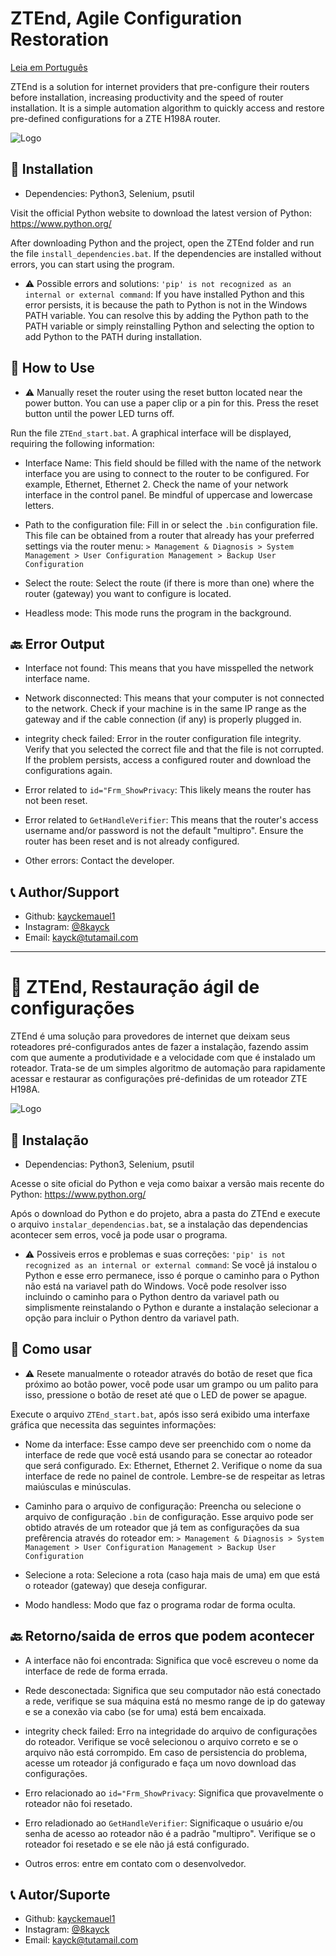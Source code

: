 # ZTEnd, Agile Configuration Restoration

[Leia em Português](#-ztend-restauração-ágil-de-configurações)

ZTEnd is a solution for internet providers that pre-configure their routers before installation, increasing productivity and the speed of router installation. It is a simple automation algorithm to quickly access and restore pre-defined configurations for a ZTE H198A router.

![Logo](https://i.ibb.co/gzQ5KmS/ZTEnd.png)

## 🔧 Installation

* Dependencies: Python3, Selenium, psutil

Visit the official Python website to download the latest version of Python: https://www.python.org/

After downloading Python and the project, open the ZTEnd folder and run the file ```install_dependencies.bat```. If the dependencies are installed without errors, you can start using the program.

* ⚠️ Possible errors and solutions:
```'pip' is not recognized as an internal or external command```:
If you have installed Python and this error persists, it is because the path to Python is not in the Windows PATH variable. You can resolve this by adding the Python path to the PATH variable or simply reinstalling Python and selecting the option to add Python to the PATH during installation.

## 🎠 How to Use

* ⚠️ Manually reset the router using the reset button located near the power button. You can use a paper clip or a pin for this. Press the reset button until the power LED turns off.

Run the file ```ZTEnd_start.bat```. A graphical interface will be displayed, requiring the following information:
* Interface Name: This field should be filled with the name of the network interface you are using to connect to the router to be configured. For example, Ethernet, Ethernet 2. Check the name of your network interface in the control panel. Be mindful of uppercase and lowercase letters.

* Path to the configuration file: Fill in or select the ```.bin``` configuration file. This file can be obtained from a router that already has your preferred settings via the router menu: ```> Management & Diagnosis > System Management > User Configuration Management > Backup User Configuration```

* Select the route: Select the route (if there is more than one) where the router (gateway) you want to configure is located.

* Headless mode: This mode runs the program in the background.

## 🔙 Error Output

* Interface not found: This means that you have misspelled the network interface name.

* Network disconnected: This means that your computer is not connected to the network. Check if your machine is in the same IP range as the gateway and if the cable connection (if any) is properly plugged in.

* integrity check failed: Error in the router configuration file integrity. Verify that you selected the correct file and that the file is not corrupted. If the problem persists, access a configured router and download the configurations again.

* Error related to ```id="Frm_ShowPrivacy```: This likely means the router has not been reset.

* Error related to ```GetHandleVerifier```: This means that the router's access username and/or password is not the default "multipro". Ensure the router has been reset and is not already configured.

* Other errors: Contact the developer.

## 📞 Author/Support
- Github: [kayckemauel1](https://github.com/kayckemanuel1)
- Instagram: [@8kayck](https://www.instagram.com/8kayck)
- Email: [kayck@tutamail.com](mailto:kayck@tutamail.com)

---

# 🚀 ZTEnd, Restauração ágil de configurações

ZTEnd é uma solução para provedores de internet que deixam seus roteadores pré-configurados antes de fazer a instalação, fazendo assim com que aumente a produtividade e a velocidade com que é instalado um roteador. Trata-se de um simples algoritmo de automação para rapidamente acessar e restaurar as configurações pré-definidas de um roteador ZTE H198A.

![Logo](https://i.ibb.co/gzQ5KmS/ZTEnd.png)

## 🔧 Instalação

* Dependencias: Python3, Selenium, psutil

Acesse o site oficial do Python e veja como baixar a versão mais recente do Python: https://www.python.org/

Após o download do Python e do projeto, abra a pasta do ZTEnd e execute o arquivo ```instalar_dependencias.bat```, se a instalação das dependencias acontecer sem erros, você ja pode usar o programa.

* ⚠️ Possiveis erros e problemas e suas correções:
```'pip' is not recognized as an internal or external command```:
Se você já instalou o Python e esse erro permanece, isso é porque o caminho para o Python não está na variavel path do Windows. Você pode resolver isso incluindo o caminho para o Python dentro da variavel path ou simplismente reinstalando o Python e durante a instalação selecionar a opção para incluir o Python dentro da variavel path.

## 🎠 Como usar

* ⚠️ Resete manualmente o roteador através do botão de reset que fica próximo ao botão power, você pode usar um grampo ou um palito para isso, pressione o botão de reset até que o LED de power se apague.

Execute o arquivo ```ZTEnd_start.bat```, após isso será exibido uma interfaxe gráfica que necessita das seguintes informações: 
* Nome da interface: Esse campo deve ser preenchido com o nome da interface de rede que você está usando para se conectar ao roteador que será configurado. Ex: Ethernet, Ethernet 2. Verifique o nome da sua interface de rede no painel de controle. Lembre-se de respeitar as letras maiúsculas e minúsculas.

* Caminho para o arquivo de configuração: Preencha ou selecione o arquivo de configuração ```.bin``` de configuração. Esse arquivo pode ser obtido através de um roteador que já tem as configurações da sua prefêrencia através do roteador em: ```> Management & Diagnosis > System Management > User Configuration Management > Backup User Configuration```

* Selecione a rota: Selecione a rota (caso haja mais de uma) em que está o roteador (gateway) que deseja configurar.

* Modo handless: Modo que faz o programa rodar de forma oculta.

## 🔙 Retorno/saida de erros que podem acontecer

* A interface não foi encontrada: Significa que você escreveu o nome da interface de rede de forma errada.

* Rede desconectada: Significa que seu computador não está conectado a rede, verifique se sua máquina está no mesmo range de ip do gateway e se a conexão via cabo (se for uma) está bem encaixada.

* integrity check failed: Erro na integridade do arquivo de configurações do roteador. Verifique se você selecionou o arquivo correto e se o arquivo não está corrompido. Em caso de persistencia do problema, acesse um roteador já configurado e faça um novo download das configurações.

* Erro relacionado ao ```id="Frm_ShowPrivacy```: Significa que provavelmente o roteador não foi resetado.

* Erro reladionado ao ```GetHandleVerifier```: Significaque o usuário e/ou senha de acesso ao roteador não é a padrão "multipro". Verifique se o roteador foi resetado e se ele não já está configurado.

* Outros erros: entre em contato com o desenvolvedor.

## 📞 Autor/Suporte
- Github: [kayckemauel1](https://github.com/kayckemanuel1)
- Instagram: [@8kayck](https://www.instagram.com/8kayck)
- Email: [kayck@tutamail.com](mailto:kayck@tutamail.com)
